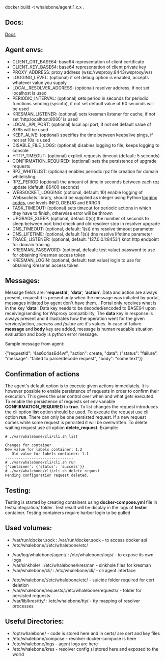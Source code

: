 docker build -t whalebone/agent:1.x.x .

Docs:
----------
[Docs](https://github.com/whalebone/wsproxy/wiki)

Agent envs:
----------
- CLIENT_CRT_BASE64: base64 representation of client certificate
- CLIENT_KEY_BASE64: base64 representation of client private key
- PROXY_ADDRESS: proxy address (wss://wsproxy:8443/wsproxy/ws)
- LOGGING_LEVEL: (optional) if set debug option is enabled, accepts whatever value you supply
- LOCAL_RESOLVER_ADDRESS: (optional) resolver address, if not set localhost is used
- PERIODIC_INTERVAL: (optional) sets period in seconds for periodic functions sending (sysinfo), if not set default value of 60 seconds will be used
- KRESMAN_LISTENER: (optional) sets kresman listener for cache, if not set 'http:localhost:8080' is used
- LOCAL_API_PORT: (optional) local api port, if not set default value of 8765 will be used
- KEEP_ALIVE: (optional) specifies the time between keepalive pings, if not set 10s is used
- DISABLE_FILE_LOGS: (optional) disables logging to file, keeps logging to console
- HTTP_TIMEOUT: (optional) explicit requests timeout (default: 5 seconds)
- CONFIRMATION_REQUIRED: (optional) sets the persistence of upgrade requests
- RPZ_WHITELIST: (optional) enables periodic rpz file creation for domain whitelisting
- RPZ_PERIOD:(optional) the amount of time in seconds between each rpz update (default: 86400 seconds)
- WEBSOCKET_LOGGING: (optional, default: 10) enable logging of Websockets library, should be supplied as integer using Python [logging codes](https://docs.python.org/3/library/logging.html#logging-levels), use levels INFO, DEBUG and ERROR
- TASK_TIMEOUT: (optional) sets timeout for periodic actions in which they have to finish, otherwise error will be thrown
- UPGRADE_SLEEP: (optional, defaul: 0(s)) the number of seconds to sleep between port bind check and old resolver stop in resolver upgrade
- DNS_TIMEOUT: (optional, default: 1(s)) dns resolve timeout parameter
- DNS_LIFETIME: (optional, default 1(s)) dns resolve lifetime parameter
- TRACE_LISTENER: (optional, default: '127.0.0.1:8453') knot http endpoint for domain tracing 
- KRESMAN_PASSWORD: (optional, default: test value) password to use for obtaining Kresman access token 
- KRESMAN_LOGIN: (optional, default: test value) login to use for obtaining Kresman access token


Messages:
----------

Message fields are: '**requestId**', '**data**', '**action**'.
Data and action are always present, requestId is present only when the message was initiated by portal, messages initiated by agent don't have them.
. Portal only receives what is in the key '**data**'. Data key needs to be decoded/encoded to BASE64 upon receiving/sending for Wsproxy compatibility,
The **data** key in response is always present and it illustrates how the operation went for the given service/action, _success_ and _failure_ are it's values. 
In case of failure **message** and **body** key are added, message is human readable situation evaluation and body is python error message.

Sample message from agent:

{"requestId": '4as6c4as6d4wf', "action": create,
                    "data": {"status": "failure", "message": "failed to parse/decode request", "body": "some text"}}       

Confirmation of actions
----------
The agent's default option is to execute given actions immediately. It is however possible to enable persistence of requests
in order to confirm their execution. This gives the user control over when and what gets executed. To enable the persistence 
of requests set env variable **CONFIRMATION_REQUIRED** to **true**. To list changes the request introduces
the cli option **list** option should be used. To execute the request use cli option **run**. There can only be one persisted request.
If a new request comes while some request is persisted it will be overwritten. To delete waiting request use cli option **delete_request**.
Example:

```
# ./var/whalebone/cli/cli.sh list
-------------------------------
Changes for container
New value for labels container: 1.2
   Old value for labels container: 1.1
------------------------------- 
# ./var/whalebone/cli/cli.sh run
{'container': {'status': 'success'}}
# ./var/whalebone/cli/cli.sh delete_request
Pending configuration request deleted.
```

Testing:
----------
Testing is started by creating containers using **docker-compose.yml** file in tests/integration/ folder. Test result will be display in the logs 
of **tester** container. Testing containers require harbor login to be pulled.


Used volumes:
----------
- /var/run/docker.sock : /var/run/docker.sock - to access docker api
- /etc/whalebone/:/etc/whalebone/etc/
<!-- - /etc/whalebone/kres/ : /etc/whalebone/resolver/ - to save resolver config  -->
- /var/log/whalebone/agent/ : /etc/whalebone/logs/ - to expose its own logs
- /var/sinkhole/ : /etc/whalebone/kresman - sinkhole files for kresman 
- /var/whalebone/cli/ : /etc/whalebone/cli/ - cli agent interface 
<!-- - /etc/whalebone/agent/ : /etc/whalebone/compose/ - docker compose and upgrade is exposed  -->
- /etc/whalebone/:/etc/whalebone/etc/ - suicide folder required for cert deletion 
- /var/whalebone/requests/:/etc/whalebone/requests/ - folder for persisted requests
- /var/lib/kres/tty/ : /etc/whalebone/tty/ - tty mapping of resolver processes


Useful Directories:
----------
- /opt/whalebone/ - code is stored here and in certs/ are cert and key files
- /etc/whalebone/compose - resolver docker-compose is here
- /etc/whalebone/logs - agent logs are here
- /etc/whalebone/kres - resolver config si stored here and exposed to the world

